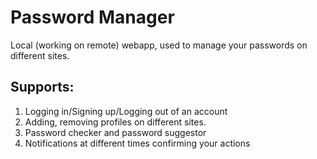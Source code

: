 # Password Manager
Local (working on remote) webapp, used to manage your passwords on different sites. 
## Supports:
1. Logging in/Signing up/Logging out of an account
2. Adding, removing profiles on different sites. 
3. Password checker and password suggestor
4. Notifications at different times confirming your actions
